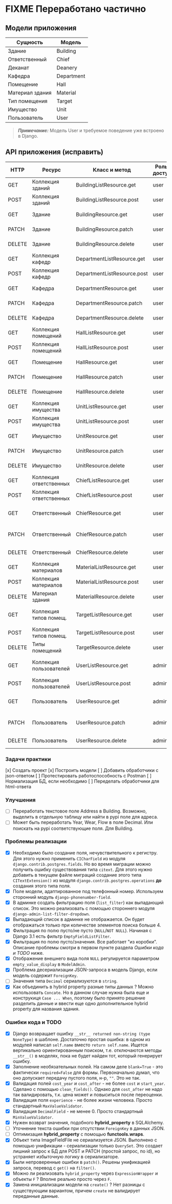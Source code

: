 # FIXME Переработано частично

## Модели приложения

| Сущность        | Модель          |
| --------------- | --------------- |
| Здание          | Building        |
| Ответственный   | Chief           |
| Деканат         | Deanery         |
| Кафедра         | Department      |
| Помещение       | Hall            |
| Материал здания | Material        |
| Тип помещения   | Target          |
| Имущество       | Unit            |
| Пользователь    | User            |

> **_Примечание:_** Модель User и требуемое поведение уже встроено в Django.

## API приложения (исправить)

| HTTP    | Ресурс                  | Класс и метод               | Роль в доступе | Описание                           |
| ------- | ----------------------- | --------------------------- | -------------- | ---------------------------------- |
| GET     | Коллекция зданий        | BuildingListResource.get    | user           | Получает все здания
| POST    | Коллекция зданий        | BuildingListResource.post   | user           | Создает новое здание
| GET     | Здание                  | BuildingResource.get        | user           | Получает одно здание
| PATCH   | Здание                  | BuildingResource.patch      | user           | Обновляет одно здание
| DELETE  | Здание                  | BuildingResource.delete     | user           | Удаляет одно здание
| GET     | Коллекция кафедр        | DepartmentListResource.get  | user           | Получает все кафедры
| POST    | Коллекция кафедр        | DepartmentListResource.post | user           | Создает новую кафедру
| GET     | Кафедра                 | DepartmentResource.get      | user           | Получает одно кафедру
| PATCH   | Кафедра                 | DepartmentResource.patch    | user           | Обновляет одно кафедру
| DELETE  | Кафедра                 | DepartmentResource.delete   | user           | Удаляет одно кафедру
| GET     | Коллекция помещений     | HallListResource.get        | user           | Получает все помещения
| POST    | Коллекция помещений     | HallListResource.post       | user           | Создает новое помещение
| GET     | Помещение               | HallResource.get            | user           | Получает одно помещение
| PATCH   | Помещение               | HallResource.patch          | user           | Обновляет одно помещение
| DELETE  | Помещение               | HallResource.delete         | user           | Удаляет одно помещение
| GET     | Коллекция имущества     | UnitListResource.get        | user           | Получает все имущество
| POST    | Коллекция имущества     | UnitListResource.post       | user           | Создает новое имущество
| GET     | Имущество               | UnitResource.get            | user           | Получает одно имущество
| PATCH   | Имущество               | UnitResource.patch          | user           | Обновляет одно имущество
| DELETE  | Имущество               | UnitResource.delete         | user           | Удаляет одно имущество
| GET     | Коллекция ответственных | ChiefListResource.get       | user           | Получает всех ответственных
| POST    | Коллекция ответственных | ChiefListResource.post      | user           | Создает нового ответственного
| GET     | Ответственный           | ChiefResource.get           | user           | Получает одного ответственного
| PATCH   | Ответственный           | ChiefResource.patch         | user           | Обновляет одного ответственного
| DELETE  | Ответственный           | ChiefResource.delete        | user           | Удаляет одного ответственного
| GET     | Коллекция материалов    | MaterialListResource.get    | user           | Получает все материалы
| POST    | Коллекция материалов    | MaterialListResource.post   | user           | Создает новый материал
| DELETE  | Материал здания         | MaterialResource.delete     | user           | Удаляет материал
| GET     | Коллекция типов помещ.  | TargetListResource.get      | user           | Получает все типы помещений
| POST    | Коллекция типов помещ.  | TargetListResource.post     | user           | Создает новый тип помещения
| DELETE  | Типы помещений          | TargetResource.delete       | user           | Удаляет тип помещения
| GET     | Коллекция пользователей | UserListResource.get        | admin          | Получает всех сохраненных пользователей
| POST    | Коллекция пользователей | UserListResource.post       | admin          | Создает нового пользователя
| GET     | Пользователь            | UserResource.get            | admin          | Получает существующего пользователя
| PATCH   | Пользователь            | UserResource.patch          | admin          | Обновляет одного пользователя
| DELETE  | Пользователь            | UserResource.delete         | admin          | Удаляет одного пользователя


### Задачи практики

[x] Создать проект
[x] Построить модели
[ ] Добавить обработчики с json-ответом
[ ] Протестировать работоспособность с Postman
[ ] Нормализация БД, если необходимо
[ ] Переделать обработчики для html-ответа

### Улучшения

- [ ] Переработать текстовое поле Address в Building. Возможно, выделить
    в отдельную таблицу или найти в pypi поле для адреса.
- [ ] Может быть переработать Year, Wear, Flow в поле Decimal. Или
    поискать на pypi соответствующие поля. Для Building.

### Проблемы реализации

- [x] Необходимо было создание поля, нечувствительного к регистру. Для этого нужно применить `CICharField` из модуля
      `django.contrib.postgres.fields`. Но во время миграции можно получить ошибку существования типа `citext`.
      Для этого нужно добавить в текущем файле миграций создание этого типа `CITextExtension()` из модуля
      `django.contrib.postgres.operations` **до** создания этого типа поля.
- [x] Поле модели, адаптированное под телефонный номер. Используем сторонний модуль `django-phonenumber-field`.
- [x] В админке создать фильтрацию поля (`list_filter`) как выпадающий список. Это можно реализовать с помощью
      стороннего модуля `django-admin-list-filter-dropdown`.
- [x] Выпадающий список в админке не отображается. Он будет отображаться только при количестве элементов поиска
      больше 4.
- [x] Фильтрация по полю пусто/не пусто (`NULL`/`NOT NULL`). Начиная с Django 3.1 есть фильтр `EmptyFieldListFilter`.
- [x] Фильтрация по полю пусто/значения. Все работает "из коробки". Описание проблемы смотри в первом пункте раздела
      *Ошибки кода и TODO* ниже.
- [x] Отображение внешнего вида поля `NULL` регулируется параметром `empty_value_display` в `ModelAdmin`.
- [x] Проблема десериализации JSON-запроса в модель Django, если модель содержит `ForeignKey`.
- [ ] Значения типа `Decimal` сериализуются в `string`.
- [x] Как объединить в hybrid property разные типы данных ? Можно использовать `Concate`. Но в данном случае
      нужна была еще и конструкиця `Case ... When`, поэтому было принято решение разделить данные и ввести
      еще одно дополнительное hybrid property для названия здания.

### Ошибки кода и TODO

- [x] Django возвращает ошибку `__str__ returned non-string (type NoneType)` в шаблоне. Достаточно простая ошибка:
      в одном из модулей написал `self.name` вместо `return self.name`. Ищется вертикально ориентированным поиском,
      т.е. отключаются методы `__str__()` в моделях, пока не будет найден тот, который генерирует ошибку.
- [x] Заполнение необязательных полей. На самом деле `blank=True` - это фактически `required=False` для формы.
      Первоначально думал, что оно допускает передачу пустого поля, н-р, `""`. Это не так.
- [x] Валидация полей `cost_year` и `cost_after` - не более `cost` и `start_year`. Сделано с помощью `clean_fields()`.
      Однако для `cost_after` не надо так валидировать, т.к. цена может и повыситься после переоценки.
- [x] Валидация поля `experience` - не более жизни человека. Просто стандартный `MaxValueValidator`.
- [x] Валидация `DecimalField` - не менее 0. Просто стандартный `MinValueValidator`.
- [x] Нужен возврат значения, подобного **hybrid_property** в SQLAlchemy.
- [ ] Уточнение текста ошибки при отсутствии `ForeignKey` в данных JSON.
- [ ] Оптимизация **hybrid_property** с помощью **functools.wraps**.
- [x] Объект типа ImageFieldFile не сериализуется JSON. Выполнено с помощью унификации - сериализации только `QuerySet`.
      Это создает лишний запрос к БД для POST и PATCH (простой запрос, по id), но устраняет избыточную логику в сериализаторе.
- [x] Были непроверенные ошибки в `patch()`. Решены унификацией запроса, перевод с `get()` на `filter()`.
- [x] Можно ли реализовать `hybrid_property` через `ExpressionWrapper` и объекты `F` ? Вполне реально просто через `F`.
- [x] Замена инициализации модели на `create()` ? Нет разницы с существующим вариантом, причем `create` не валидирует переданные данные.